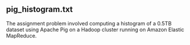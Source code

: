 pig_histogram.txt 
-----------------
The assignment problem involved computing a histogram of a 0.5TB dataset using Apache Pig on a Hadoop cluster running on Amazon Elastic MapReduce.